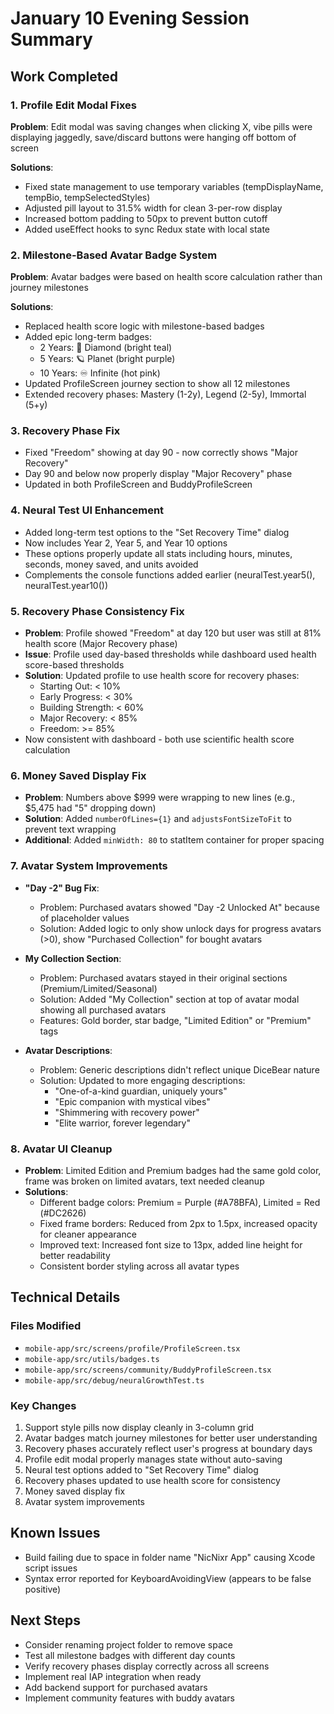 # January 10 Evening Session Summary

## Work Completed

### 1. Profile Edit Modal Fixes
**Problem**: Edit modal was saving changes when clicking X, vibe pills were displaying jaggedly, save/discard buttons were hanging off bottom of screen

**Solutions**:
- Fixed state management to use temporary variables (tempDisplayName, tempBio, tempSelectedStyles)
- Adjusted pill layout to 31.5% width for clean 3-per-row display
- Increased bottom padding to 50px to prevent button cutoff
- Added useEffect hooks to sync Redux state with local state

### 2. Milestone-Based Avatar Badge System
**Problem**: Avatar badges were based on health score calculation rather than journey milestones

**Solutions**:
- Replaced health score logic with milestone-based badges
- Added epic long-term badges:
  - 2 Years: 💎 Diamond (bright teal)
  - 5 Years: 🪐 Planet (bright purple)
  - 10 Years: ♾️ Infinite (hot pink)
- Updated ProfileScreen journey section to show all 12 milestones
- Extended recovery phases: Mastery (1-2y), Legend (2-5y), Immortal (5+y)

### 3. Recovery Phase Fix
- Fixed "Freedom" showing at day 90 - now correctly shows "Major Recovery"  
- Day 90 and below now properly display "Major Recovery" phase
- Updated in both ProfileScreen and BuddyProfileScreen

### 4. Neural Test UI Enhancement
- Added long-term test options to the "Set Recovery Time" dialog
- Now includes Year 2, Year 5, and Year 10 options
- These options properly update all stats including hours, minutes, seconds, money saved, and units avoided
- Complements the console functions added earlier (neuralTest.year5(), neuralTest.year10())

### 5. Recovery Phase Consistency Fix
- **Problem**: Profile showed "Freedom" at day 120 but user was still at 81% health score (Major Recovery phase)
- **Issue**: Profile used day-based thresholds while dashboard used health score-based thresholds
- **Solution**: Updated profile to use health score for recovery phases:
  - Starting Out: < 10%
  - Early Progress: < 30%
  - Building Strength: < 60%
  - Major Recovery: < 85%
  - Freedom: >= 85%
- Now consistent with dashboard - both use scientific health score calculation

### 6. Money Saved Display Fix
- **Problem**: Numbers above $999 were wrapping to new lines (e.g., $5,475 had "5" dropping down)
- **Solution**: Added `numberOfLines={1}` and `adjustsFontSizeToFit` to prevent text wrapping
- **Additional**: Added `minWidth: 80` to statItem container for proper spacing

### 7. Avatar System Improvements
- **"Day -2" Bug Fix**: 
  - Problem: Purchased avatars showed "Day -2 Unlocked At" because of placeholder values
  - Solution: Added logic to only show unlock days for progress avatars (>0), show "Purchased Collection" for bought avatars
  
- **My Collection Section**:
  - Problem: Purchased avatars stayed in their original sections (Premium/Limited/Seasonal)
  - Solution: Added "My Collection" section at top of avatar modal showing all purchased avatars
  - Features: Gold border, star badge, "Limited Edition" or "Premium" tags
  
- **Avatar Descriptions**:
  - Problem: Generic descriptions didn't reflect unique DiceBear nature
  - Solution: Updated to more engaging descriptions:
    - "One-of-a-kind guardian, uniquely yours"
    - "Epic companion with mystical vibes"
    - "Shimmering with recovery power"
    - "Elite warrior, forever legendary"

### 8. Avatar UI Cleanup
- **Problem**: Limited Edition and Premium badges had the same gold color, frame was broken on limited avatars, text needed cleanup
- **Solutions**:
  - Different badge colors: Premium = Purple (#A78BFA), Limited = Red (#DC2626)
  - Fixed frame borders: Reduced from 2px to 1.5px, increased opacity for cleaner appearance
  - Improved text: Increased font size to 13px, added line height for better readability
  - Consistent border styling across all avatar types

## Technical Details

### Files Modified
- `mobile-app/src/screens/profile/ProfileScreen.tsx`
- `mobile-app/src/utils/badges.ts`
- `mobile-app/src/screens/community/BuddyProfileScreen.tsx`
- `mobile-app/src/debug/neuralGrowthTest.ts`

### Key Changes
1. Support style pills now display cleanly in 3-column grid
2. Avatar badges match journey milestones for better user understanding
3. Recovery phases accurately reflect user's progress at boundary days
4. Profile edit modal properly manages state without auto-saving
5. Neural test options added to "Set Recovery Time" dialog
6. Recovery phases updated to use health score for consistency
7. Money saved display fix
8. Avatar system improvements

## Known Issues
- Build failing due to space in folder name "NicNixr App" causing Xcode script issues
- Syntax error reported for KeyboardAvoidingView (appears to be false positive)

## Next Steps
- Consider renaming project folder to remove space
- Test all milestone badges with different day counts
- Verify recovery phases display correctly across all screens
- Implement real IAP integration when ready
- Add backend support for purchased avatars
- Implement community features with buddy avatars 